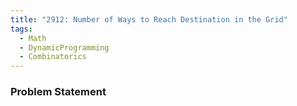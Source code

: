 ```yaml
---
title: "2912: Number of Ways to Reach Destination in the Grid"
tags:
  - Math
  - DynamicProgramming
  - Combinatorics
---
```

### Problem Statement

